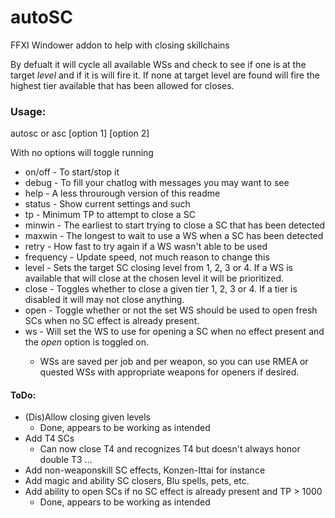# autoSC
FFXI Windower addon to help with closing skillchains

By defualt it will cycle all available WSs and check to see if one is at the target *level* and if it is will fire it. If none at target level are found will fire the highest tier available that has been allowed for closes.

### Usage:
autosc or asc [option 1] [option 2]

With no options will toggle running
* on/off - To start/stop it 
* debug - To fill your chatlog with messages you may want to see
* help - A less throurough version of this readme
* status - Show current settings and such
* tp <number> - Minimum TP to attempt to close a SC
* minwin <number> - The earliest to start trying to close a SC that has been detected
* maxwin <number> - The longest to wait to use a WS when a SC has been detected
* retry <number> - How fast to try again if a WS wasn't able to be used
* frequency <number> - Update speed, not much reason to change this
* level <number> - Sets the target SC closing level from 1, 2, 3 or 4. If a WS is available that will close at the chosen level it will be prioritized.
* close <number> - Toggles whether to close a given tier 1, 2, 3 or 4. If a tier is disabled it will may not close anything.
* open - Toggle whether or not the set WS should be used to open fresh SCs when no SC effect is already present.
* ws <ws name> - Will set the WS to use for opening a SC when no effect present and the _open_ option is toggled on.
  * WSs are saved per job and per weapon, so you can use RMEA or quested WSs with appropriate weapons for openers if desired.

#### ToDo:
* (Dis)Allow closing given levels
  * Done, appears to be working as intended
* Add T4 SCs
  * Can now close T4 and recognizes T4 but doesn't always honor double T3 ...
* Add non-weaponskill SC effects, Konzen-Ittai for instance
* Add magic and ability SC closers, Blu spells, pets, etc.
* Add ability to open SCs if no SC effect is already present and TP > 1000 
  * Done, appears to be working as intended